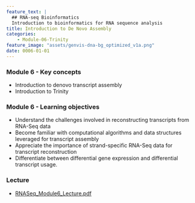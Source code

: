 ```yaml
---
feature_text: |
  ## RNA-seq Bioinformatics
  Introduction to bioinformatics for RNA sequence analysis
title: Introduction to De Novo Assembly
categories:
    - Module-06-Trinity
feature_image: "assets/genvis-dna-bg_optimized_v1a.png"
date: 0006-01-01
---
```


### Module 6 - Key concepts
* Introduction to denovo transcript assembly
* Introduction to Trinity

### Module 6 - Learning objectives
* Understand the challenges involved in reconstructing transcripts from RNA-Seq data
* Become familiar with computational algorithms and data structures leveraged for transcript assembly
* Appreciate the importance of strand-specific RNA-Seq data for transcript reconstruction
* Differentiate between differential gene expression and differential transcript usage.

### Lecture
* [RNASeq_Module6_Lecture.pdf](https://github.com/griffithlab/rnabio.org/blob/master/assets/lectures/cbw/2019/full/RNASeq_Module6_Lecture.pdf)
